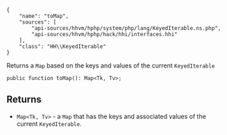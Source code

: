 ``` yamlmeta
{
    "name": "toMap",
    "sources": [
        "api-sources/hhvm/hphp/system/php/lang/KeyedIterable.ns.php",
        "api-sources/hhvm/hphp/hack/hhi/interfaces.hhi"
    ],
    "class": "HH\\KeyedIterable"
}
```




Returns a ` Map ` based on the keys and values of the current
`` KeyedIterable ``




``` Hack
public function toMap(): Map<Tk, Tv>;
```




## Returns




+ ` Map<Tk, Tv> ` - a `` Map `` that has the keys and associated values of the current
  ``` KeyedIterable ```.
<!-- HHAPIDOC -->
